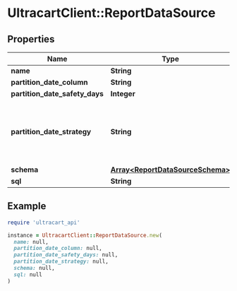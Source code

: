 # UltracartClient::ReportDataSource

## Properties

| Name | Type | Description | Notes |
| ---- | ---- | ----------- | ----- |
| **name** | **String** |  | [optional] |
| **partition_date_column** | **String** |  | [optional] |
| **partition_date_safety_days** | **Integer** |  | [optional] |
| **partition_date_strategy** | **String** | The partition date strategy, defaults to weekly sunday | [optional] |
| **schema** | [**Array&lt;ReportDataSourceSchema&gt;**](ReportDataSourceSchema.md) |  | [optional] |
| **sql** | **String** |  | [optional] |

## Example

```ruby
require 'ultracart_api'

instance = UltracartClient::ReportDataSource.new(
  name: null,
  partition_date_column: null,
  partition_date_safety_days: null,
  partition_date_strategy: null,
  schema: null,
  sql: null
)
```

